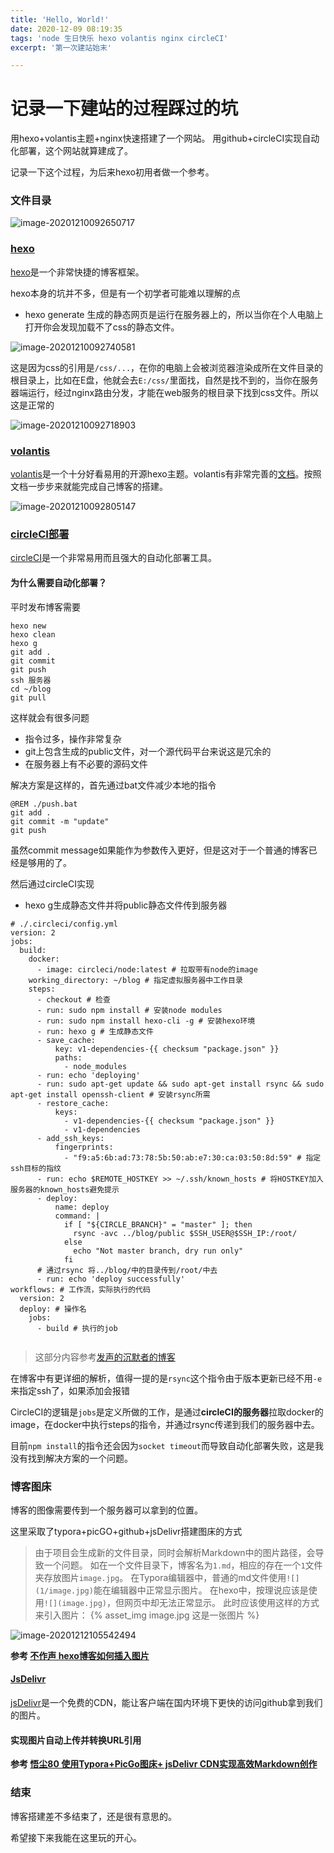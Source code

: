 ```yaml
---
title: 'Hello, World!'
date: 2020-12-09 08:19:35
tags: 'node 生日快乐 hexo volantis nginx circleCI'
excerpt: '第一次建站始末'

---
```



# 记录一下建站的过程踩过的坑

用hexo+volantis主题+nginx快速搭建了一个网站。
用github+circleCI实现自动化部署，这个网站就算建成了。

记录一下这个过程，为后来hexo初用者做一个参考。

### 文件目录

![image-20201210092650717](https://cdn.jsdelivr.net/gh/a9ia/image//blog/image-20201210092650717.png)

### [hexo](https://hexo.io/zh-cn/)

[hexo](https://hexo.io/zh-cn/)是一个非常快捷的博客框架。


hexo本身的坑并不多，但是有一个初学者可能难以理解的点

+ hexo generate 生成的静态网页是运行在服务器上的，所以当你在个人电脑上打开你会发现加载不了css的静态文件。

![image-20201210092740581](https://cdn.jsdelivr.net/gh/a9ia/image//blog/image-20201210092740581.png)

这是因为css的引用是`/css/...`，在你的电脑上会被浏览器渲染成所在文件目录的根目录上，比如在E盘，他就会去`E:/css/`里面找，自然是找不到的，当你在服务器端运行，经过nginx路由分发，才能在web服务的根目录下找到css文件。所以这是正常的

![image-20201210092718903](https://cdn.jsdelivr.net/gh/a9ia/image//blog/image-20201210092718903.png)

### [volantis](https://volantis.js.org/)

[volantis](https://volantis.js.org/)是一个十分好看易用的开源hexo主题。volantis有非常完善的[文档](https://volantis.js.org/getting-started/)。按照文档一步步来就能完成自己博客的搭建。

![image-20201210092805147](https://cdn.jsdelivr.net/gh/a9ia/image//blog/image-20201210092805147.png)



### [circleCI部署](https://circleci.com/)

[circleCI](https://circleci.com/)是一个非常易用而且强大的自动化部署工具。

#### 为什么需要自动化部署？

平时发布博客需要

```
hexo new
hexo clean
hexo g
git add .
git commit
git push
ssh 服务器
cd ~/blog
git pull
```

这样就会有很多问题

+ 指令过多，操作非常复杂
+ git上包含生成的public文件，对一个源代码平台来说这是冗余的
+ 在服务器上有不必要的源码文件

解决方案是这样的，首先通过bat文件减少本地的指令

```
@REM ./push.bat
git add .
git commit -m "update"
git push
```

虽然commit message如果能作为参数传入更好，但是这对于一个普通的博客已经是够用的了。

然后通过circleCI实现

+ hexo g生成静态文件并将public静态文件传到服务器

```
# ./.circleci/config.yml
version: 2
jobs:
  build:
    docker:
      - image: circleci/node:latest # 拉取带有node的image
    working_directory: ~/blog # 指定虚拟服务器中工作目录
    steps:
      - checkout # 检查
      - run: sudo npm install # 安装node modules
      - run: sudo npm install hexo-cli -g # 安装hexo环境
      - run: hexo g # 生成静态文件
      - save_cache:
          key: v1-dependencies-{{ checksum "package.json" }}
          paths:
            - node_modules
      - run: echo 'deploying'
      - run: sudo apt-get update && sudo apt-get install rsync && sudo apt-get install openssh-client # 安装rsync所需
      - restore_cache:
          keys: 
            - v1-dependencies-{{ checksum "package.json" }}
            - v1-dependencies
      - add_ssh_keys:
          fingerprints:
            - "f9:a5:6b:ad:73:78:5b:50:ab:e7:30:ca:03:50:8d:59" # 指定ssh目标的指纹
      - run: echo $REMOTE_HOSTKEY >> ~/.ssh/known_hosts # 将HOSTKEY加入服务器的known_hosts避免提示
      - deploy:
          name: deploy
          command: |
            if [ "${CIRCLE_BRANCH}" = "master" ]; then
              rsync -avc ../blog/public $SSH_USER@$SSH_IP:/root/ 
            else
              echo "Not master branch, dry run only"
            fi
      # 通过rsync 将../blog/中的目录传到/root/中去
      - run: echo 'deploy successfully'
workflows: # 工作流，实际执行的代码
  version: 2
  deploy: # 操作名
    jobs:
      - build # 执行的job
  
```

> 这部分内容参考[发声的沉默者的博客](https://blog.csdn.net/weixin_42439919/article/details/103992977)

在博客中有更详细的解析，值得一提的是`rsync`这个指令由于版本更新已经不用`-e`来指定ssh了，如果添加会报错



CircleCI的逻辑是`jobs`是定义所做的工作，是通过**circleCI的服务器**拉取docker的image，在docker中执行steps的指令，并通过rsync传递到我们的服务器中去。

目前`npm install`的指令还会因为`socket timeout`而导致自动化部署失败，这是我没有找到解决方案的一个问题。



### 博客图床

博客的图像需要传到一个服务器可以拿到的位置。

这里采取了typora+picGO+github+jsDelivr搭建图床的方式

> 由于项目会生成新的文件目录，同时会解析Markdown中的图片路径，会导致一个问题。
> 如在一个文件目录下，博客名为`1.md`，相应的存在一个`1`文件夹存放图片`image.jpg`。
> 在Typora编辑器中，普通的md文件使用`![](1/image.jpg)`能在编辑器中正常显示图片。
> 在hexo中，按理说应该是使用`![](image.jpg)`，但网页中却无法正常显示。
> 此时应该使用这样的方式来引入图片：
> {% asset_img image.jpg 这是一张图片 %}

![image-20201212105542494](https://cdn.jsdelivr.net/gh/a9ia/image//blog/image-20201212105542494.png)

**参考 [不作声 hexo博客如何插入图片](https://zhuanlan.zhihu.com/p/265077468)**

#### [JsDelivr](https://www.jsdelivr.com/)

[jsDelivr](https://www.jsdelivr.com/)是一个免费的CDN，能让客户端在国内环境下更快的访问github拿到我们的图片。



#### 实现图片自动上传并转换URL引用



**参考 [悟尘80 使用Typora+PicGo图床+ jsDelivr CDN实现高效Markdown创作](https://www.jianshu.com/p/580f56883615)**





### 结束

博客搭建差不多结束了，还是很有意思的。

希望接下来我能在这里玩的开心。

